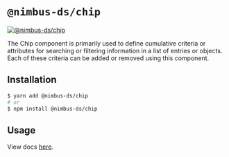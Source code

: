 # `@nimbus-ds/chip`

[![@nimbus-ds/chip](https://img.shields.io/npm/v/@nimbus-ds/chip?label=%40nimbus-ds%2Fchip)](https://www.npmjs.com/package/@nimbus-ds/chip)

The Chip component is primarily used to define cumulative criteria or attributes for searching or filtering information in a list of entries or objects. Each of these criteria can be added or removed using this component.

## Installation

```sh
$ yarn add @nimbus-ds/chip
# or
$ npm install @nimbus-ds/chip
```

## Usage

View docs [here](https://nimbus.nuvemshop.com.br/documentation/atomic-components/chip).
